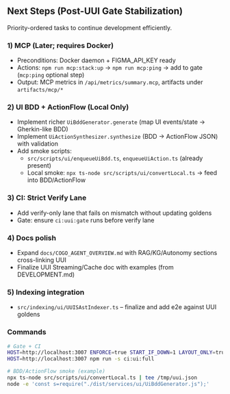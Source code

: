 ## Next Steps (Post-UUI Gate Stabilization)

Priority-ordered tasks to continue development efficiently.

### 1) MCP (Later; requires Docker)
- Preconditions: Docker daemon + FIGMA_API_KEY ready
- Actions: `npm run mcp:stack:up` → `npm run mcp:ping` → add to gate (`mcp:ping` optional step)
- Output: MCP metrics in `/api/metrics/summary.mcp`, artifacts under `artifacts/mcp/*`

### 2) UI BDD + ActionFlow (Local Only)
- Implement richer `UiBddGenerator.generate` (map UI events/state → Gherkin-like BDD)
- Implement `UiActionSynthesizer.synthesize` (BDD → ActionFlow JSON) with validation
- Add smoke scripts:
  - `src/scripts/ui/enqueueUiBdd.ts`, `enqueueUiAction.ts` (already present)
  - Local smoke: `npx ts-node src/scripts/ui/convertLocal.ts` → feed into BDD/ActionFlow

### 3) CI: Strict Verify Lane
- Add verify-only lane that fails on mismatch without updating goldens
- Gate: ensure `ci:uui:gate` runs before verify lane

### 4) Docs polish
- Expand `docs/COGO_AGENT_OVERVIEW.md` with RAG/KG/Autonomy sections cross-linking UUI
- Finalize UUI Streaming/Cache doc with examples (from DEVELOPMENT.md)

### 5) Indexing integration
- `src/indexing/ui/UUISAstIndexer.ts` – finalize and add e2e against UUI goldens

### Commands
```bash
# Gate + CI
HOST=http://localhost:3007 ENFORCE=true START_IF_DOWN=1 LAYOUT_ONLY=true UPDATE_GOLDEN=1 npm run -s ci:uui:gate
HOST=http://localhost:3007 npm run -s ci:ui:full

# BDD/ActionFlow smoke (example)
npx ts-node src/scripts/ui/convertLocal.ts | tee /tmp/uui.json
node -e 'const s=require("./dist/services/ui/UiBddGenerator.js");'
```


